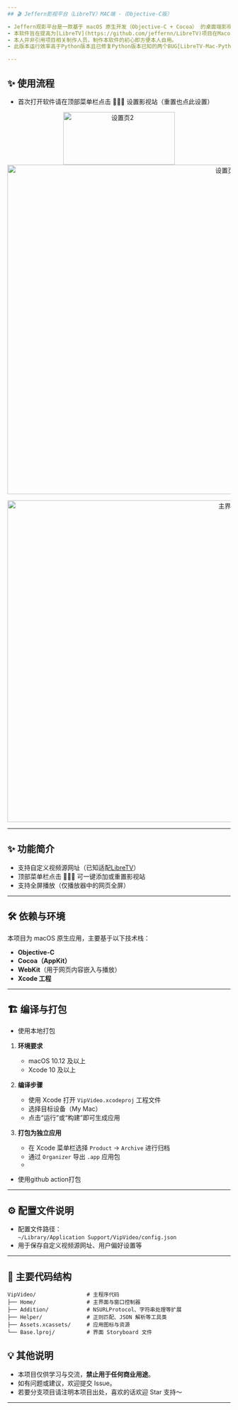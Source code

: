 ```yaml
---
## 🎬 Jeffern影视平台（LibreTV）MAC端 -（Objective-C版）

- Jeffern观影平台是一款基于 macOS 原生开发（Objective-C + Cocoa） 的桌面端影视播放器，支持自定义影视源。  
- 本软件旨在提高为[LibreTV](https://github.com/jeffernn/LibreTV)项目在Macos上的观影便捷性。
- 本人并非引用项目相关制作人员，制作本软件的初心即方便本人自用。
- 此版本运行效率高于Python版本且已修复Python版本已知的两个BUG[LibreTV-Mac-Python](https://github.com/jeffernn/LibreTV-Mac-Python)，请优选选择此版本。

---
```

## ✨ 使用流程
- 首次打开软件请在顶部菜单栏点击 🚀🚀🚀 设置影视站（重置也点此设置）

<p align="center">
  <img width="252" height="119" alt="设置页2" src="https://github.com/user-attachments/assets/17fa188e-bee2-4b3c-8239-d2eca895507b" />
  <img width="971" height="743" alt="设置页1" src="https://github.com/user-attachments/assets/97f8150c-ebee-49f4-b840-d2abededa313" />
</p>
 
<p align="center">
  <img width="979" height="726" alt="主界面" src="https://github.com/user-attachments/assets/8852f23b-9b07-49f5-9bc5-327685e1f845" />
</p>

---

## ✨ 功能简介

- 支持自定义视频源网址（已知适配[LibreTV](https://github.com/jeffernn/LibreTV)）
- 顶部菜单栏点击 🚀🚀🚀 可一键添加或重置影视站
- 支持全屏播放（仅播放器中的网页全屏）

---

## 🛠️ 依赖与环境

本项目为 macOS 原生应用，主要基于以下技术栈：

- **Objective-C**
- **Cocoa（AppKit）**
- **WebKit**（用于网页内容嵌入与播放）
- **Xcode 工程**

---

## 🏗️ 编译与打包
- 使用本地打包
1. **环境要求**
   - macOS 10.12 及以上
   - Xcode 10 及以上

2. **编译步骤**
   - 使用 Xcode 打开 `VipVideo.xcodeproj` 工程文件
   - 选择目标设备（My Mac）
   - 点击“运行”或“构建”即可生成应用

3. **打包为独立应用**
   - 在 Xcode 菜单栏选择 `Product` -> `Archive` 进行归档
   - 通过 `Organizer` 导出 `.app` 应用包
   - 
- 使用github action打包
---

## ⚙️ 配置文件说明

- 配置文件路径：  
  `~/Library/Application Support/VipVideo/config.json`
- 用于保存自定义视频源网址、用户偏好设置等

---

## 📁 主要代码结构

```
VipVideo/                # 主程序代码
├── Home/                # 主界面与窗口控制器
├── Addition/            # NSURLProtocol、字符串处理等扩展
├── Helper/              # 正则匹配、JSON 解析等工具类
├── Assets.xcassets/     # 应用图标与资源
└── Base.lproj/          # 界面 Storyboard 文件
```

## 💡 其他说明

- 本项目仅供学习与交流，**禁止用于任何商业用途**。
- 如有问题或建议，欢迎提交 Issue。
- 若要分支项目请注明本项目出处，喜欢的话欢迎 Star 支持～

---

